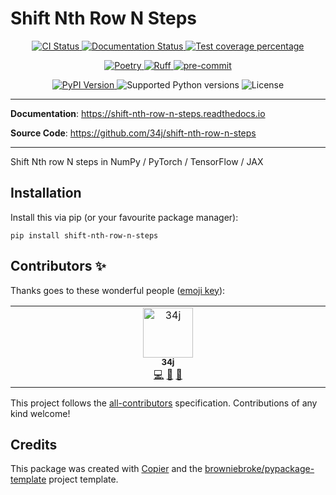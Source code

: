 # Shift Nth Row N Steps

<p align="center">
  <a href="https://github.com/34j/shift-nth-row-n-steps/actions/workflows/ci.yml?query=branch%3Amain">
    <img src="https://img.shields.io/github/actions/workflow/status/34j/shift-nth-row-n-steps/ci.yml?branch=main&label=CI&logo=github&style=flat-square" alt="CI Status" >
  </a>
  <a href="https://shift-nth-row-n-steps.readthedocs.io">
    <img src="https://img.shields.io/readthedocs/shift-nth-row-n-steps.svg?logo=read-the-docs&logoColor=fff&style=flat-square" alt="Documentation Status">
  </a>
  <a href="https://codecov.io/gh/34j/shift-nth-row-n-steps">
    <img src="https://img.shields.io/codecov/c/github/34j/shift-nth-row-n-steps.svg?logo=codecov&logoColor=fff&style=flat-square" alt="Test coverage percentage">
  </a>
</p>
<p align="center">
  <a href="https://python-poetry.org/">
    <img src="https://img.shields.io/endpoint?url=https://python-poetry.org/badge/v0.json" alt="Poetry">
  </a>
  <a href="https://github.com/astral-sh/ruff">
    <img src="https://img.shields.io/endpoint?url=https://raw.githubusercontent.com/astral-sh/ruff/main/assets/badge/v2.json" alt="Ruff">
  </a>
  <a href="https://github.com/pre-commit/pre-commit">
    <img src="https://img.shields.io/badge/pre--commit-enabled-brightgreen?logo=pre-commit&logoColor=white&style=flat-square" alt="pre-commit">
  </a>
</p>
<p align="center">
  <a href="https://pypi.org/project/shift-nth-row-n-steps/">
    <img src="https://img.shields.io/pypi/v/shift-nth-row-n-steps.svg?logo=python&logoColor=fff&style=flat-square" alt="PyPI Version">
  </a>
  <img src="https://img.shields.io/pypi/pyversions/shift-nth-row-n-steps.svg?style=flat-square&logo=python&amp;logoColor=fff" alt="Supported Python versions">
  <img src="https://img.shields.io/pypi/l/shift-nth-row-n-steps.svg?style=flat-square" alt="License">
</p>

---

**Documentation**: <a href="https://shift-nth-row-n-steps.readthedocs.io" target="_blank">https://shift-nth-row-n-steps.readthedocs.io </a>

**Source Code**: <a href="https://github.com/34j/shift-nth-row-n-steps" target="_blank">https://github.com/34j/shift-nth-row-n-steps </a>

---

Shift Nth row N steps in NumPy / PyTorch / TensorFlow / JAX

## Installation

Install this via pip (or your favourite package manager):

`pip install shift-nth-row-n-steps`

## Contributors ✨

Thanks goes to these wonderful people ([emoji key](https://allcontributors.org/docs/en/emoji-key)):

<!-- prettier-ignore-start -->
<!-- ALL-CONTRIBUTORS-LIST:START - Do not remove or modify this section -->
<!-- prettier-ignore-start -->
<!-- markdownlint-disable -->
<table>
  <tbody>
    <tr>
      <td align="center" valign="top" width="14.28%"><a href="https://github.com/34j"><img src="https://avatars.githubusercontent.com/u/55338215?v=4?s=80" width="80px;" alt="34j"/><br /><sub><b>34j</b></sub></a><br /><a href="https://github.com/34j/shift-nth-row-n-steps/commits?author=34j" title="Code">💻</a> <a href="#ideas-34j" title="Ideas, Planning, & Feedback">🤔</a> <a href="https://github.com/34j/shift-nth-row-n-steps/commits?author=34j" title="Documentation">📖</a></td>
    </tr>
  </tbody>
</table>

<!-- markdownlint-restore -->
<!-- prettier-ignore-end -->

<!-- ALL-CONTRIBUTORS-LIST:END -->
<!-- prettier-ignore-end -->

This project follows the [all-contributors](https://github.com/all-contributors/all-contributors) specification. Contributions of any kind welcome!

## Credits

This package was created with
[Copier](https://copier.readthedocs.io/) and the
[browniebroke/pypackage-template](https://github.com/browniebroke/pypackage-template)
project template.
